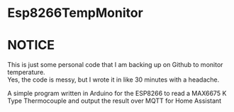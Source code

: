 # Esp8266TempMonitor

# NOTICE
This is just some personal code that I am backing up on Github to monitor temperature.<br>
Yes, the code is messy, but I wrote it in like 30 minutes with a headache.<br>

A simple program written in Arduino for the ESP8266 to read a MAX6675 K Type Thermocouple and output the result over MQTT for Home Assistant
